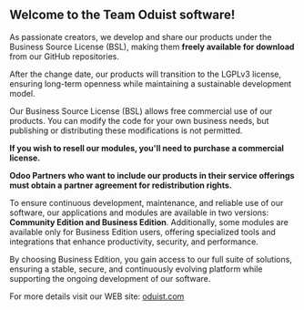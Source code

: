 ## Welcome to the Team Oduist software!

As passionate creators, we develop and share our products under the Business Source License (BSL),
making them **freely available for download** from our GitHub repositories.

After the change date, our products will transition to the LGPLv3 license, ensuring long-term openness while maintaining a sustainable development model.

Our Business Source License (BSL) allows free commercial use of our products.
You can modify the code for your own business needs, but publishing or distributing these modifications is not permitted.

**If you wish to resell our modules, you'll need to purchase a commercial license.**

**Odoo Partners who want to include our products in their service offerings must obtain a partner agreement for redistribution rights.** 

To ensure continuous development, maintenance, and reliable use of our software, our applications and modules are available in two versions:
**Community Edition and Business Edition**. Additionally, some modules are available only for Business Edition users,
offering specialized tools and integrations that enhance productivity, security, and performance.

By choosing Business Edition, you gain access to our full suite of solutions, ensuring a stable, secure,
and continuously evolving platform while supporting the ongoing development of our software.

For more details visit our WEB site: [oduist.com](https://oduist.com)
